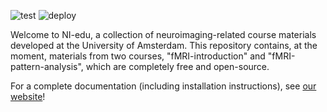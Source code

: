 ![test](https://github.com/lukassnoek/NI-edu/workflows/CI/badge.svg)
![deploy](https://github.com/lukassnoek/NI-edu/workflows/deploy/badge.svg)

Welcome to NI-edu, a collection of neuroimaging-related course materials developed at the University of Amsterdam. This repository contains, at the moment, materials from two courses, "fMRI-introduction" and "fMRI-pattern-analysis", which are completely free and open-source.

For a complete documentation (including installation instructions), see [our website](https://lukas-snoek.com/NI-edu/)!

